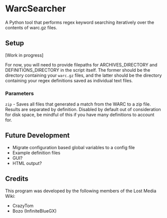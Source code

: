 # WarcSearcher
A Python tool that performs regex keyword searching iteratively over the contents of warc.gz files.

## Setup

[Work in progress]

For now, you will need to provide filepaths for ARCHIVES_DIRECTORY and DEFINITIONS_DIRECTORY in the script itself. The former should be the directory containing your `warc.gz` files, and the latter should be the directory containing your regex definitions saved as individual text files.

### Parameters
`zip` - Saves all files that generated a match from the WARC to a zip file. Results are separated by definition. Disabled by default out of consideration for disk space, be mindful of this if you have many definitions to account for.


## Future Development
* Migrate configuration based global variables to a config file
* Example definition files
* GUI?
* HTML output?

## Credits
This program was developed by the following members of the Lost Media Wiki:
* CrazyTom
* Bozo (InfiniteBlueGX)
